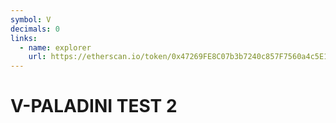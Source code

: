 ```yaml
---
symbol: V
decimals: 0
links:
  - name: explorer
    url: https://etherscan.io/token/0x47269FE8C07b3b7240c857F7560a4c5E12C1F01b
---
```


# V-PALADINI TEST 2
